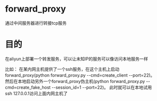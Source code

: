 # forward_proxy
通过中间服务器进行转接tcp服务


# 目的
在aliyun上部署一个转发服务，可以让未知IP的服务可以像访问本地服务一样

比如：
在某内网主机提供了一个ssh服务，在这个主机上启动forward_proxy(python forward_proxy.py --cmd=create_client --port=22)。
然后在本地启动另外一个forward_proxy伪主机(python forward_proxy.py --cmd=create_fake_host --session_id=1 --port=22)。
此时就可以在本地试用ssh 127.0.0.1访问上面内网主机了